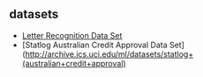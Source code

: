 ## datasets
- [Letter Recognition Data Set](https://archive.ics.uci.edu/ml/datasets/letter+recognition)
- [Statlog Australian Credit Approval Data Set](http://archive.ics.uci.edu/ml/datasets/statlog+(australian+credit+approval)

